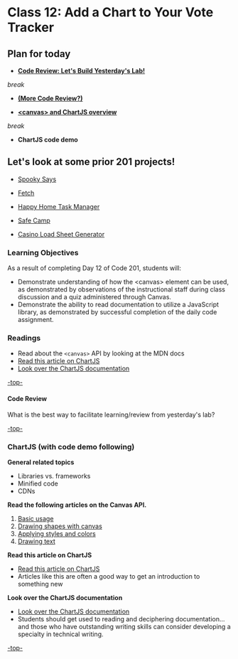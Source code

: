 # Class 12: Add a Chart to Your Vote Tracker

## Plan for today

<a id="top"></a>

- **[Code Review: Let's Build Yesterday's Lab!](#codereview)**

*break*

- **[(More Code Review?)](#codereview)**

- **[\<canvas> and ChartJS overview](#chartjs)**

*break*

- **ChartJS code demo**


## Let's look at some prior 201 projects!

  - [Spooky Says](http://spookysays.site/)

  - [Fetch](https://deliman206.github.io/fetch/)

  - [Happy Home Task Manager](https://ljjolley.github.io/201-Final-Project)
  
  - [Safe Camp](http://www.safe-camp.org/)
  
  - [Casino Load Sheet Generator](https://greatbignate.github.io/team-joint-chiefs/)

### **Learning Objectives**

 As a result of completing Day 12 of Code 201, students will:

 - Demonstrate understanding of how the \<canvas> element can be used, as demonstrated by observations of the instructional staff during class discussion and a quiz administered through Canvas.
 - Demonstrate the ability to read documentation to utilize a JavaScript library, as demonstrated by successful completion of the daily code assignment.

### Readings

- Read about the `<canvas>` API by looking at the MDN docs
- [Read this article on ChartJS](http://www.webdesignerdepot.com/2013/11/easily-create-stunning-animated-charts-with-chart-js/)
- [Look over the ChartJS documentation](http://www.chartjs.org/docs/)

[-top-](#top)

<a id="codereview"></a>
#### Code Review

What is the best way to facilitate learning/review from yesterday's lab?

[-top-](#top)

<a id="chartjs"></a>
### ChartJS (with code demo following)

**General related topics**

- Libraries vs. frameworks
- Minified code
- CDNs

**Read the following articles on the Canvas API.**

1. [Basic usage](https://developer.mozilla.org/en-US/docs/Web/API/Canvas_API/Tutorial/Basic_usage)
2. [Drawing shapes with canvas](https://developer.mozilla.org/en-US/docs/Web/API/Canvas_API/Tutorial/Drawing_shapes)
3. [Applying styles and colors](https://developer.mozilla.org/en-US/docs/Web/API/Canvas_API/Tutorial/Applying_styles_and_colors)
4. [Drawing text](https://developer.mozilla.org/en-US/docs/Web/API/Canvas_API/Tutorial/Drawing_text)

**Read this article on ChartJS**

- [Read this article on ChartJS](http://www.webdesignerdepot.com/2013/11/easily-create-stunning-animated-charts-with-chart-js/)
- Articles like this are often a good way to get an introduction to something new

**Look over the ChartJS documentation**

- [Look over the ChartJS documentation](http://www.chartjs.org/docs/)
- Students should get used to reading and deciphering documentation... and those who have outstanding writing skills can consider developing a specialty in technical writing.

[-top-](#top)

